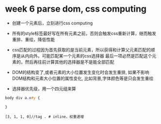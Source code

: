 # week 6 parse dom, css computing
- 创建一个元素后，立刻进行css computing
- 所有的style标签最好写在所有元素之前，否则会触发css重新计算，继而触发重排、重绘，降低性能

- css匹配的过程因为首先获取的是当前元素，所以获得和计算父元素匹配的顺序是从内向外。可能匹配某一个元素的css选择器
最后一项必然是匹配这个元素的，然后再往前计算其他的选择器是不是能全部匹配 

- DOM的结构变了,或者元素的大小位置发生变化时会发生重排, 如果不影响DOM结构和元素大小位置的属性变化, 
比如背景,字体颜色等是只会发生重绘

- 选择器优先级，用一个四元组来算
```css
body div a.x#y {
    
}
```
```
[3, 1, 1, 0]//tag . # inline，权重递增
```
